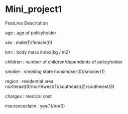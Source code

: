 # Mini_project1
Features Description

age : age of policyholder

sex : male(1)/female(0)

bmi : body mass index(kg / m2)

children : number of children/dependents of policyholder

smoker : smoking state nonsmoker(0)/smoker(1)

region : residential area northeast(0)/northwest(1)/southeast(2)/southwest(3)

charges : medical cost

insuranceclaim : yes(1)/no(0)
